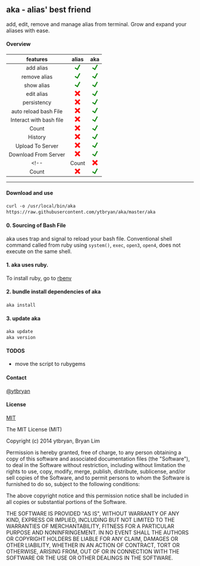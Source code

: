 ## aka - alias' best friend
add, edit, remove and manage alias from terminal. Grow and expand your aliases with ease.

#### Overview

| features          | alias           | aka |
| :-------------: |:-------------:| :-----:|
| add alias         | ![Yes](img/yes.png) | ![Yes](img/yes.png) |
| remove alias      | ![Yes](img/yes.png)     |   ![Yes](img/yes.png) |
| show alias |  ![Yes](img/yes.png)       |    ![Yes](img/yes.png) |
| edit alias |  ![No](img/no.png)       |    ![Yes](img/yes.png)  |
| persistency        |![No](img/no.png)                    |    ![Yes](img/yes.png) |
| auto reload bash File      |![No](img/no.png)  |    ![Yes](img/yes.png)|
| Interact with bash file | ![No](img/no.png)     |    ![Yes](img/yes.png) |
| Count | ![No](img/no.png)      |    ![Yes](img/yes.png) |
| History | ![No](img/no.png)      |    ![Yes](img/yes.png) |
| Upload To Server | ![No](img/no.png)      |    ![Yes](img/yes.png) |
| Download From Server | ![No](img/no.png)      |    ![Yes](img/yes.png) |
<!-- | Count |  ![No](img/no.png)       |    ![Yes](img/yes.png) |
| Count |  ![No](img/no.png)       |    ![Yes](img/yes.png) | -->

---

#### Download and use
```
curl -o /usr/local/bin/aka https://raw.githubusercontent.com/ytbryan/aka/master/aka
```

#### 0. Sourcing of Bash File
aka uses trap and signal to reload your bash file. Conventional shell command called from ruby using `system()`, `exec`, `open3`, `open4`, does not execute on the same shell.

#### 1. aka uses ruby.
To install ruby, go to [rbenv](https://github.com/sstephenson/rbenv)

#### 2. bundle install dependencies of aka
```
aka install
```

#### 3. update aka
```
aka update
aka version
```

#### TODOS
- move the script to rubygems

#### Contact
[@ytbryan](http://twitter.com/ytbryan)

#### License
[MIT ](http://www.opensource.org/licenses/MIT)

The MIT License (MIT)

Copyright (c) 2014 ytbryan, Bryan Lim

Permission is hereby granted, free of charge, to any person obtaining a copy
of this software and associated documentation files (the "Software"), to deal
in the Software without restriction, including without limitation the rights
to use, copy, modify, merge, publish, distribute, sublicense, and/or sell
copies of the Software, and to permit persons to whom the Software is
furnished to do so, subject to the following conditions:

The above copyright notice and this permission notice shall be included in all
copies or substantial portions of the Software.

THE SOFTWARE IS PROVIDED "AS IS", WITHOUT WARRANTY OF ANY KIND, EXPRESS OR
IMPLIED, INCLUDING BUT NOT LIMITED TO THE WARRANTIES OF MERCHANTABILITY,
FITNESS FOR A PARTICULAR PURPOSE AND NONINFRINGEMENT. IN NO EVENT SHALL THE
AUTHORS OR COPYRIGHT HOLDERS BE LIABLE FOR ANY CLAIM, DAMAGES OR OTHER
LIABILITY, WHETHER IN AN ACTION OF CONTRACT, TORT OR OTHERWISE, ARISING FROM,
OUT OF OR IN CONNECTION WITH THE SOFTWARE OR THE USE OR OTHER DEALINGS IN THE
SOFTWARE.
